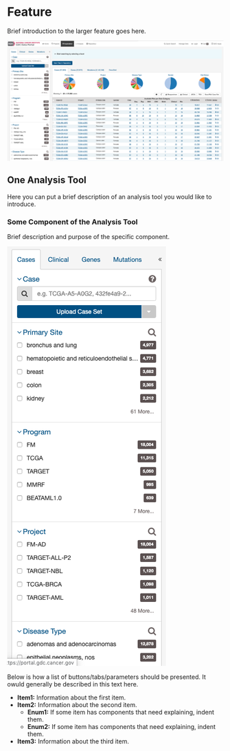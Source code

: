# Feature

Brief introduction to the larger feature goes here.

[![Exploration Page](images/GDC-Exploration-Page_v6.png)](images/GDC-Exploration-Page_v6.png "Click to see the full image.")

## One Analysis Tool
Here you can put a brief description of an analysis tool you would like to introduce.

### Some Component of the Analysis Tool

Brief description and purpose of the specific component.

[![Exploration Case Filters](images/Exploration-Cases-Filter_v2.png)](images/Exploration-Cases-Filter_v2.png "Click to see the full image.")

Below is how a list of buttons/tabs/parameters should be presented. It owuld generally be described in this text here.

* __Item1:__ Information about the first item.
* __Item2:__ Information about the second item.
    * __Enum1:__ If some item has components that need explaining, indent them.
    * __Enum2:__ If some item has components that need explaining, indent them.
* __Item3:__ Information about the third item.
